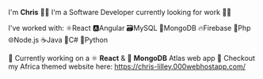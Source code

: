 I'm **Chris** 🙋‍♂️ I'm a Software Developer currently looking for work 👨‍💻

I've worked with:
⚛️React 🅰️Angular 🗃️MySQL 📑MongoDB 🔥Firebase 🐘Php 🌐Node.js ☕Java 🎵C# 🐍Python

🚀 Currently working on a ⚛ **React** & 🍃 **MongoDB** Atlas web app
👀 Checkout my Africa themed website here: https://chris-lilley.000webhostapp.com/
